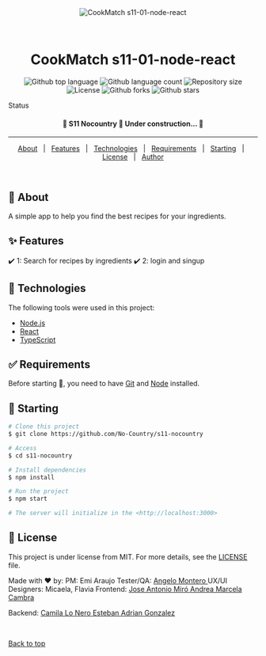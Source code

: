 <div align="center" id="top"> 
  <img src="./.github/app.gif" alt="CookMatch s11-01-node-react" />

  &#xa0;

  <!-- <a href="https://s11nocountry.netlify.app">Demo</a> -->
</div>

<h1 align="center">CookMatch s11-01-node-react</h1>

<p align="center">
  <img alt="Github top language" src="https://img.shields.io/github/languages/top/No-Country/s11-nocountry?color=56BEB8">

  <img alt="Github language count" src="https://img.shields.io/github/languages/count/No-Country/s11-nocountry?color=56BEB8">

  <img alt="Repository size" src="https://img.shields.io/github/repo-size/No-Country/s11-nocountry?color=56BEB8">

  <img alt="License" src="https://img.shields.io/github/license/No-Country/s11-nocountry?color=56BEB8">

  <img alt="Github forks" src="https://img.shields.io/github/forks/No-Country/s11-nocountry?color=56BEB8" /> 

  <img alt="Github stars" src="https://img.shields.io/github/stars/No-Country/s11-nocountry?color=56BEB8" /> 
</p>

 Status 
 <h4 align="center"> 
	🚧  S11 Nocountry 🚀 Under construction...  🚧
</h4> 

<hr>

<p align="center">
  <a href="#dart-about">About</a> &#xa0; | &#xa0; 
  <a href="#sparkles-features">Features</a> &#xa0; | &#xa0;
  <a href="#rocket-technologies">Technologies</a> &#xa0; | &#xa0;
  <a href="#white_check_mark-requirements">Requirements</a> &#xa0; | &#xa0;
  <a href="#checkered_flag-starting">Starting</a> &#xa0; | &#xa0;
  <a href="#memo-license">License</a> &#xa0; | &#xa0;
  <a href="https://github.com/{{YOUR_GITHUB_USERNAME}}" target="_blank">Author</a>
</p>

<br>

## :dart: About ##

A simple app to help you find the best recipes for your ingredients.

## :sparkles: Features ##

:heavy_check_mark:  1: Search for recipes by ingredients
:heavy_check_mark:  2: login and singup


## :rocket: Technologies ##

The following tools were used in this project:

- [Node.js](https://nodejs.org/en/)
- [React](https://pt-br.reactjs.org/)
- [TypeScript](https://www.typescriptlang.org/)

## :white_check_mark: Requirements ##

Before starting :checkered_flag:, you need to have [Git](https://git-scm.com) and [Node](https://nodejs.org/en/) installed.

## :checkered_flag: Starting ##

```bash
# Clone this project
$ git clone https://github.com/No-Country/s11-nocountry

# Access
$ cd s11-nocountry

# Install dependencies
$ npm install

# Run the project
$ npm start

# The server will initialize in the <http://localhost:3000>
```

## :memo: License ##

This project is under license from MIT. For more details, see the [LICENSE](LICENSE.md) file.


Made with :heart: by:
PM: Emi Araujo
Tester/QA: <a href="https://github.com/dextr0yer">Angelo Montero </a>
UX/UI Designers: Micaela, Flavia
Frontend:
<a href="https://github.com/Joseacode" target="_blank"> Jose Antonio Miró </a>
<a href="https://github.com/AndyCambra" target="_blank">Andrea Marcela Cambra </a>


Backend:
<a href="https://github.com/lonerocamila" target="_blank"> Camila Lo Nero </a>
<a href="https://github.com/Adremess" target="_blank"> Esteban Adrian Gonzalez</a>
<!-- <a href="https://github.com/juampi" target="_blank"> Juan Pablo </a>  -->

&#xa0;

<a href="#top">Back to top</a>
